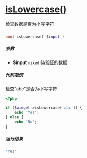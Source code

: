 [isLowercase()](http://twinh.github.com/widget/api/isLowercase)
===============================================================

检查数据是否为小写字符

### 
```php
bool isLowercase( $input )
```

##### 参数
* **$input** `mixed` 待验证的数据

##### 代码范例
检查"abc"是否为小写字符
```php
<?php
 
if ($widget->isLowercase('abc')) {
    echo 'Yes';
} else {
    echo 'No';
}
```
##### 运行结果
```php
'Yes'
```
